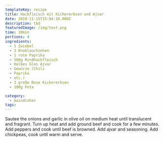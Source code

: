 ```yaml
---
templateKey: recipe
title: Hackfleisch mit Kichererbsen und Ajvar
date: 2019-11-15T15:04:10.000Z
description: tbd
featuredImage: /img/test.png
time: 30min
portions: 4
ingredients:
  - 1 Zwiebel
  - 3 Knoblauchzehen
  - 1 rote Paprika
  - 500g Rindhackfleisch
  - Halbes Glas Ajvar
  - Gewürze (Chili
  - Paprika
  - etc.)
  - 1 große Dose Kickererbsen
  - 100g Feta

category:
  - maindishes
tags:
---
```


Sautee the onions and garlic in olive oil on medium heat until translucent and fragrant. Turn up heat and add ground beef and cook for a few minutes. Add peppers and cook until beef is browned. Add ajvar and seasoning. Add chickpeas, cook until warm and serve.
